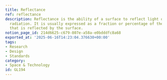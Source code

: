 ```yaml
---
title: Reflectance
ref: reflectance
description: Reflectance is the ability of a surface to reflect light or other electromagnetic
  radiation. It is usually expressed as a fraction or percentage of the incident radiation
  that is reflected by the surface.
notion_page_id: 214d6625-c679-807e-a58a-e0bdddfc8a68
exported_at: '2025-06-16T14:23:04.376630+00:00'
tags:
- Research
- Design
- Standards
category:
- Space & Technology
id: GL194
---
```


